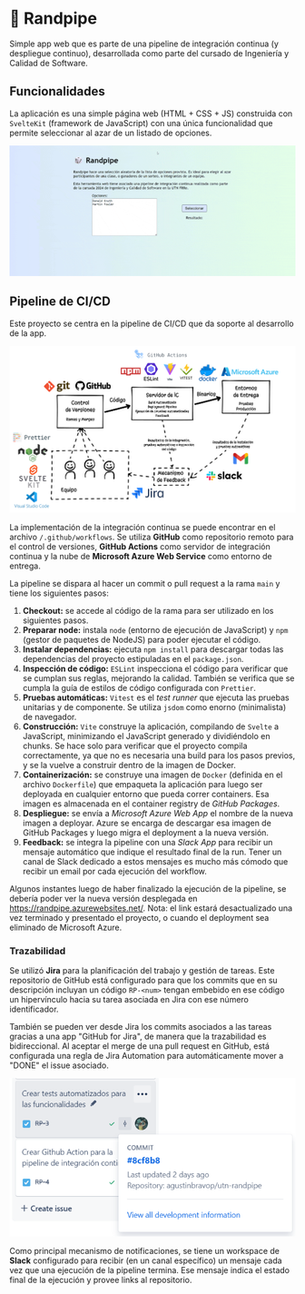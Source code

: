 # 🎲 Randpipe

Simple app web que es parte de una pipeline de integración continua (y despliegue continuo), desarrollada como parte del cursado de Ingeniería y Calidad de Software.

## Funcionalidades

La aplicación es una simple página web (HTML + CSS + JS) construida con `SvelteKit` (framework de JavaScript) con una única funcionalidad que permite seleccionar al azar de un listado de opciones.

![Demo de la funcionalidad de Randpipe](docs/randpipe-demo.gif)

## Pipeline de CI/CD

Este proyecto se centra en la pipeline de CI/CD que da soporte al desarrollo de la app.

![Esquema de la Integración Continua de Randpipe](docs/esquema-integracion-continua.png)

La implementación de la integración continua se puede encontrar en el archivo `/.github/workflows`. Se utiliza **GitHub** como repositorio remoto para el control de versiones, **GitHub Actions** como servidor de integración continua y la nube de **Microsoft Azure Web Service** como entorno de entrega.

La pipeline se dispara al hacer un commit o pull request a la rama `main` y tiene los siguientes pasos:

1. **Checkout:** se accede al código de la rama para ser utilizado en los siguientes pasos.
2. **Preparar node:** instala `node` (entorno de ejecución de JavaScript) y `npm` (gestor de paquetes de NodeJS) para poder ejecutar el código.
3. **Instalar dependencias:** ejecuta `npm install` para descargar todas las dependencias del proyecto estipuladas en el `package.json`.
4. **Inspección de código:** `ESLint` inspecciona el código para verificar que se cumplan sus reglas, mejorando la calidad. También se verifica que se cumpla la guía de estilos de código configurada con `Prettier`.
5. **Pruebas automáticas:** `Vitest` es el _test runner_ que ejecuta las pruebas unitarias y de componente. Se utiliza `jsdom` como enorno (minimalista) de navegador.
6. **Construcción:** `Vite` construye la aplicación, compilando de `Svelte` a JavaScript, minimizando el JavaScript generado y dividiéndolo en chunks. Se hace solo para verificar que el proyecto compila correctamente, ya que no es necesaria una build para los pasos previos, y se la vuelve a construir dentro de la imagen de Docker.
7. **Containerización:** se construye una imagen de `Docker` (definida en el archivo `Dockerfile`) que empaqueta la aplicación para luego ser deployada en cualquier entorno que pueda correr containers. Esa imagen es almacenada en el container registry de _GitHub Packages_.
8. **Despliegue:** se envía a _Microsoft Azure Web App_ el nombre de la nueva imagen a deployar. Azure se encarga de descargar esa imagen de GitHub Packages y luego migra el deployment a la nueva versión.
9. **Feedback:** se integra la pipeline con una _Slack App_ para recibir un mensaje automático que indique el resultado final de la run. Tener un canal de Slack dedicado a estos mensajes es mucho más cómodo que recibir un email por cada ejecución del workflow.

Algunos instantes luego de haber finalizado la ejecución de la pipeline, se debería poder ver la nueva versión desplegada en https://randpipe.azurewebsites.net/. Nota: el link estará desactualizado una vez terminado y presentado el proyecto, o cuando el deployment sea eliminado de Microsoft Azure.

### Trazabilidad

Se utilizó **Jira** para la planificación del trabajo y gestión de tareas. Este repositorio de GitHub está configurado para que los commits que en su descripción incluyan un código `RP-<num>` tengan embebido en ese código un hipervínculo hacia su tarea asociada en Jira con ese número identificador.

También se pueden ver desde Jira los commits asociados a las tareas gracias a una app "GitHub for Jira", de manera que la trazabilidad es bidireccional. Al aceptar el merge de una pull request en GitHub, está configurada una regla de Jira Automation para automáticamente mover a "DONE" el issue asociado.

![Tarea de Jira con un commit asociado](docs/commit-en-jira.png)

Como principal mecanismo de notificaciones, se tiene un workspace de **Slack** configurado para recibir (en un canal específico) un mensaje cada vez que una ejecución de la pipeline termina. Ese mensaje indica el estado final de la ejecución y provee links al repositorio.

